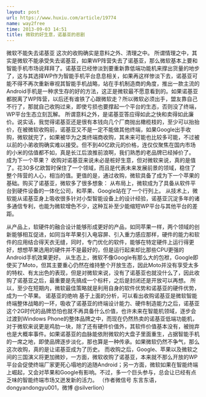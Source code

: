 ```yaml
---
layout: post
url: https://www.huxiu.com/article/19774
name: way2free
time: 2013-09-03 14:51
title: 微软的好生意，诺基亚的悲剧
---
```

微软不能失去诺基亚 这次的收购确实是意料之外、清理之中。 所谓情理之中，其实是微软不能承受失去诺基亚，如果WP阵营失去了诺基亚，那么微软基本上要和智能手机市场说拜拜了。诺基亚已经惨淡到要重新靠低端功能机来撑出货量的地步了，这与其选择WP作为智能手机平台息息相关，如果再这样惨淡下去，诺基亚可能不得不再次重新审视其智能手机战略，站在手机制造商的角度，推出一款主流的Android手机是一种求生存的好的方法，这正是微软最不愿意看到的。如果诺基亚都脱离了WP阵营，以后还有谁铁了心跟微软走？所以微软必须出手，盟友靠自己不行了，那就自己收购过来，即使亏损也要撑起一个平台的生态，否则没了终端，WP平台生态立刻瓦解。 所谓意料之外，是诺基亚答应得如此之快和卖得如此廉价。说实话，我觉得诺基亚还是很有本钱向几个厂商抛出橄榄枝的，至少可以抬抬价，在被微软收购前，诺基亚又不是一定不能做其他终端，如果Google出手收购，微软就完了，如果被华为之类终端商收购，其未来可能也比较多可能，不过被以前的小弟收购确实难以接受。但不到40亿欧元的价格，连仅仅聚焦在国内市场的小米的估值都不如，真是长江后浪推前浪啊，我们熟悉的老品牌已经掉价了。 成为下一个苹果？ 收购对诺基亚来说未必是桩好生意，但对微软来说，真的是值了。花30多亿欧暂时保住了一个领域，而且是代表未来发展前景的领域，稳住了整个阵营的人心，相当的值。更值的是，通过收购，微软具备了成为下一个苹果的基础。购买了诺基亚，微软多了很多想象： 从布局上，微软成为了具备从软件平台到硬件设备的一体化公司，和苹果、Google站在了一个行列上。 从技术上，微软能从诺基亚身上吸收很多针对小型智能设备上的设计经验，诺基亚沉淀多年的诸多通信专利，也能为微软增色不少，这种互补至少能缩短WP平台与其他平台的差距。

从产品上，软硬件的融合设计能够形成更好的产品，如同苹果一样，两个领域的创新能够相互促进，如同当年苹果引入电容屏、引入重力感应那样，硬件的能力和软件的应用结合得天衣无缝，同时，专门优化的软件，能够在特定硬件上运行得更好，想想苹果选用的硬件并不是最好的，但是运行起来却比那些CPU更强的Android手机效果更好。 从生态上，微软不像Google有那么大的包袱，Google即使买了Moto，但其主要重心仍然在维持整个开放生态，因此Moto并没有享受太多的特权、有太出色的表现，但是对微软来说，没有了诺基亚也就没什么了，因此收购了诺基亚之后，最重要是先搞成一个标杆，之后是封闭还是开放可以再想。 所以，至少在短期内，微软最佳策略就是利用自身的软件优势和诺基亚的硬件优势，成为一个苹果。 诺基亚的绝响 基于上面的分析，可以看出收购诺基亚是微软智能终端整体战略的一环，吸收了诺基亚的终端设计能力、硬件制造能力之后，诺基亚这个2G时代的品牌恐怕也就不再具备什么价值，也许未来在智能机领域，逐步会过渡到Windows Phone的整体品牌之中，而现在仍然热卖的诺基亚低端功能机，对于微软来说更是鸡肋一块，除了还有硬件价值外，其软件价值基本没有，被抛弃也是大概率事件。如果诺基亚的血脉能依附微软的大盘子里面重生，占据智能手机的一席之地，即使品牌逐步淡化，那也算是一种传承。如果微软仍然不争气，那么这次收购，真的是让诺基亚成为了历史。 而收购之后，Google、苹果以及微软之间的三国演义将更加微妙，一方面，微软收购了诺基亚，本来就不那么开放的WP平台会促使终端厂家更死心塌地的追随Android；另一方面，微软如果在智能终端上崛起，又会对苹果和Google有影响。不过，多一个巨头参与，总会让已经有点乏味的智能终端市场又迸发新的活力。 （作者微信号 东言东语， dongyandongyu001，微博 @silverlion）


